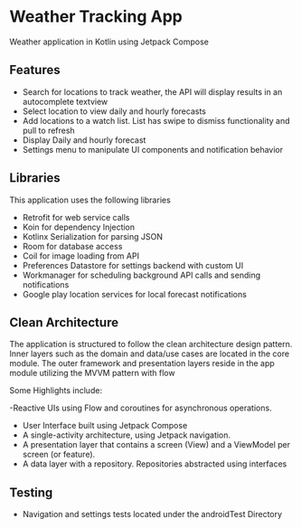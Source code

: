 # Weather Tracking App
Weather application in Kotlin using Jetpack Compose

## Features
- Search for locations to track weather, the API will display results in an autocomplete textview
- Select location to view daily and hourly forecasts
- Add locations to a watch list. List has swipe to dismiss functionality and pull to refresh
- Display Daily and hourly forecast
- Settings menu to manipulate UI components and notification behavior

## Libraries
This application uses the following libraries
- Retrofit for web service calls
- Koin for dependency Injection
- Kotlinx Serialization for parsing JSON
- Room for database access
- Coil for image loading from API
- Preferences Datastore for settings backend with custom UI
- Workmanager for scheduling background API calls and sending notifications
- Google play location services for local forecast notifications


## Clean Architecture

The application is structured to follow the clean architecture design pattern. Inner layers such as
the domain and data/use cases are located in the core module.
The outer framework and presentation layers reside in the app module utilizing the MVVM pattern with flow

Some Highlights include:

-Reactive UIs using Flow and coroutines for asynchronous operations.
- User Interface built using Jetpack Compose
- A single-activity architecture, using Jetpack navigation.
- A presentation layer that contains a screen (View) and a ViewModel per screen (or feature).
- A data layer with a repository. Repositories abstracted using interfaces

## Testing
- Navigation and settings tests located under the androidTest Directory 

